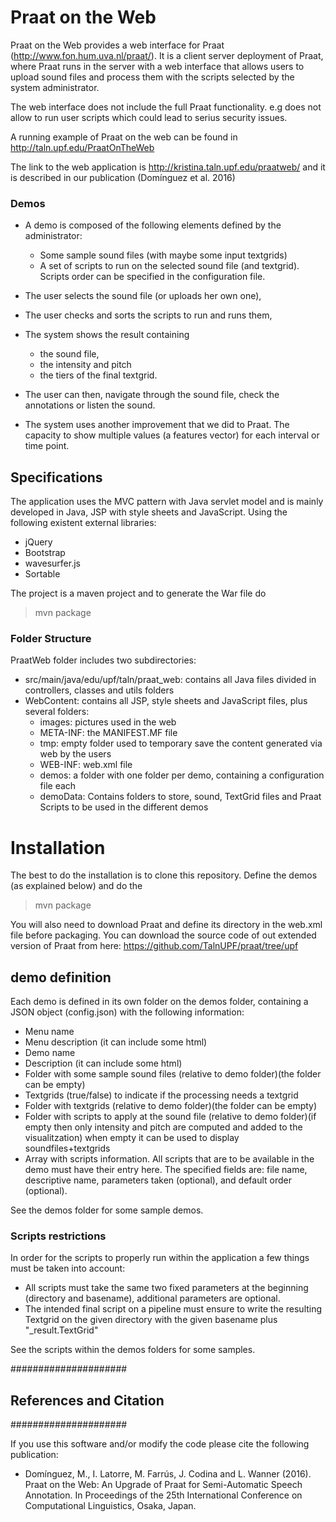 # Praat on the Web

Praat on the Web provides a web interface for Praat (http://www.fon.hum.uva.nl/praat/). It is a client server deployment of Praat, where Praat runs in the server with a web interface that allows users to upload sound files and process them with the scripts selected by the system administrator. 

The web interface does not include the full Praat functionality. e.g does not allow to run user scripts which could lead to serius security issues. 

A running example of Praat on the web can be found in http://taln.upf.edu/PraatOnTheWeb 

The link to the web application is http://kristina.taln.upf.edu/praatweb/ and it is described in our publication (Domínguez et al. 2016)


  
### Demos

* A demo is composed of the following elements defined by the administrator: 
	- Some sample sound files (with maybe some input textgrids)
	- A set of scripts to run on the selected sound file (and textgrid). Scripts order can be specified in the configuration file.

* The user selects the sound file (or uploads her own one), 
* The user checks and sorts the scripts to run and runs them,
* The system shows the result containing 
	- the sound file, 
	- the intensity and pitch
	- the tiers of the final textgrid.
	  
* The user can then, navigate through the sound file, check the annotations or listen the sound.
* The system uses another improvement that we did to Praat. The capacity to show multiple values (a features vector) for each interval or time point.  
  
## Specifications  

The application uses the MVC pattern with Java servlet model and is mainly developed in Java, JSP with style sheets and JavaScript. Using the following existent external libraries:
  - jQuery
  - Bootstrap
  - wavesurfer.js
  - Sortable

The project is a maven project and to generate the War file do 

>mvn package 
  
### Folder Structure

PraatWeb folder includes two subdirectories:
* src/main/java/edu/upf/taln/praat_web: contains all Java files divided in controllers, classes and utils folders
* WebContent: contains all JSP, style sheets and JavaScript files, plus several folders:
    - images: pictures used in the web
    - META-INF: the MANIFEST.MF file
    - tmp: empty folder used to temporary save the content generated via web by the users
    - WEB-INF: web.xml file
    - demos: a folder with one folder per demo, containing a configuration file each
    - demoData: Contains folders to store, sound, TextGrid files and Praat Scripts to be used in the different demos
    
# Installation

The best to do the installation is to clone this repository. Define the demos (as explained below) and do the 

> mvn package

You will also need to download Praat and define its directory in the web.xml file before packaging. You can download the source code of out extended version of Praat from here: https://github.com/TalnUPF/praat/tree/upf

## demo definition

Each demo is defined in its own folder on the demos folder, containing a JSON object (config.json) with the following information:
- Menu name
- Menu description (it can include some html)
- Demo name
- Description (it can include some html)
- Folder with some sample sound files (relative to demo folder)(the folder can be empty)
- Textgrids (true/false) to indicate if the processing needs a textgrid
- Folder with textgrids (relative to demo folder)(the folder can be empty)
- Folder with scripts to apply at the sound file (relative to demo folder)(if empty then only intensity and pitch are computed and added to the visualitzation) when empty it can be used to display soundfiles+textgrids
- Array with scripts information. All scripts that are to be available in the demo must have their entry here. The specified fields are: file name, descriptive name, parameters taken (optional), and default order (optional). 

See the demos folder for some sample demos.

### Scripts restrictions

In order for the scripts to properly run within the application a few things must be taken into account:
- All scripts must take the same two fixed parameters at the beginning (directory and basename), additional parameters are optional.
- The intended final script on a pipeline must ensure to write the resulting Textgrid on the given directory with the given basename plus "_result.TextGrid"

See the scripts within the demos folders for some samples. 

#####################
## References and Citation
#####################

If you use this software and/or modify the code please cite the following publication:

  - Domínguez, M., I. Latorre, M. Farrús, J. Codina and L. Wanner (2016). Praat on the Web: An Upgrade of Praat for Semi-Automatic Speech Annotation.  In Proceedings of the 25th International Conference on Computational Linguistics, Osaka, Japan.

